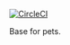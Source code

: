 [![CircleCI](https://circleci.com/gh/KrystianKatafoni/mypet.svg?style=svg)](https://circleci.com/gh/KrystianKatafoni/mypet)

Base for pets.